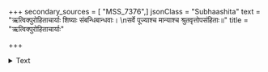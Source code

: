 +++
secondary_sources = [ "MSS_7376",]
jsonClass = "Subhaashita"
text = "ऋत्विक्पुरोहिताचार्याः शिष्याः संबन्धिबान्धवाः।  \nसर्वे पूज्याश्च मान्याश्च श्रुतवृत्तोपसंहिताः॥"
title = "ऋत्विक्पुरोहिताचार्याः"

+++

<details><summary>Text</summary>

ऋत्विक्पुरोहिताचार्याः शिष्याः संबन्धिबान्धवाः।  
सर्वे पूज्याश्च मान्याश्च श्रुतवृत्तोपसंहिताः॥
</details>
